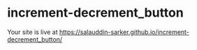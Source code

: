 # increment-decrement_button
Your site is live at
https://salauddin-sarker.github.io/increment-decrement_button/
